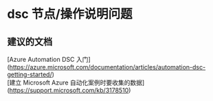 
<properties
    pageTitle="dsc nodes/how-to issues"
    description="32501551DscNodeshowtoIssues"
    service="microsoft.automation"
    resource="automationaccounts"
    authors="adoyle"
    displayorder=""
    selfHelpType="generic"
    supportTopicIds="32501551"
    resourceTags=""
    productPesIds="15607"
    cloudEnvironments="public"
/>


# dsc 节点/操作说明问题


## **建议的文档**
[Azure Automation DSC 入门] (https://azure.microsoft.com/documentation/articles/automation-dsc-getting-started/) <br>
[建立 Microsoft Azure 自动化案例时要收集的数据] (https://support.microsoft.com/kb/3178510)


<!--HONumber=Aug16_HO3-->


